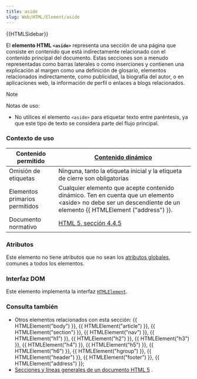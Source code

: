```yaml
---
title: aside
slug: Web/HTML/Element/aside
---
```


{{HTMLSidebar}}

El **elemento HTML `<aside>`** representa una sección de una página que consiste en contenido que está indirectamente relacionado con el contenido principal del documento. Estas secciones son a menudo representadas como barras laterales o como inserciones y contienen una explicación al margen como una definición de glosario, elementos relacionados indirectamente, como publicidad, la biografía del autor, o en aplicaciones web, la información de perfil o enlaces a blogs relacionados.

> [!NOTE]
> Notas de uso:
>
> - No utilices el elemento `<aside>` para etiquetar texto entre paréntesis, ya que este tipo de texto se considera parte del flujo principal.

### Contexto de uso

| Contenido permitido            | [Contenido dinámico](/en-US/HTML/Content_categories#flow_content)                                                                                                     |
| ------------------------------ | ------------------------------------------------------------------------------------------------------------------------------------------------------------------ |
| Omisión de etiquetas           | Ninguna, tanto la etiqueta inicial y la etiqueta de cierre son obligatorias                                                                                        |
| Elementos primarios permitidos | Cualquier elemento que acepte contenido dinámico. Ten en cuenta que un elemento \<aside> no debe ser un descendiente de un elemento {{ HTMLElement ("address") }}. |
| Documento normativo            | [HTML 5, sección 4.4.5](https://www.whatwg.org/specs/web-apps/current-work/multipage/sections.html#the-aside-element)                                               |

### Atributos

Este elemento no tiene atributos que no sean los [atributos globales](/en-US/HTML/Global_attributes), comunes a todos los elementos.

### Interfaz DOM

Este elemento implementa la interfaz [`HTMLElement`](/en-US/DOM/element).

### Consulta también

- Otros elementos relacionados con esta sección: {{ HTMLElement("body") }}, {{ HTMLElement("article") }}, {{ HTMLElement("section") }}, {{ HTMLElement("nav") }}, {{ HTMLElement("h1") }}, {{ HTMLElement("h2") }}, {{ HTMLElement("h3") }}, {{ HTMLElement("h4") }}, {{ HTMLElement("h5") }}, {{ HTMLElement("h6") }}, {{ HTMLElement("hgroup") }}, {{ HTMLElement("header") }}, {{ HTMLElement("footer") }}, {{ HTMLElement("address") }};
- [Secciones y líneas generales de un documento HTML 5](/en-US/Sections_and_Outlines_of_an_HTML5_document) .
